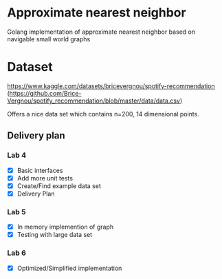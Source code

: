 # Approximate nearest neighbor

Golang implementation of approximate nearest neighbor based on navigable small world graphs

# Dataset

https://www.kaggle.com/datasets/bricevergnou/spotify-recommendation (https://github.com/Brice-Vergnou/spotify_recommendation/blob/master/data/data.csv)

Offers a nice data set which contains n=200, 14 dimensional points. 


## Delivery plan

### Lab 4

- [x] Basic interfaces
- [x] Add more unit tests
- [x] Create/Find example data set
- [x] Delivery Plan

### Lab 5

- [x] In memory implemention of graph
- [x] Testing with large data set

### Lab 6

- [x] Optimized/Simplified implementation
